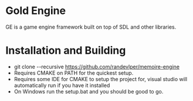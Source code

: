 # Gold Engine
GE is a game engine framework built on top of SDL and other libraries.

# Installation and Building
- git clone --recursive https://github.com/randevlper/memoire-engine
- Requires CMAKE on PATH for the quickest setup.
- Requires some IDE for CMAKE to setup the project for, visual studio will automatically run if you have it installed
- On Windows run the setup.bat and you should be good to go.
